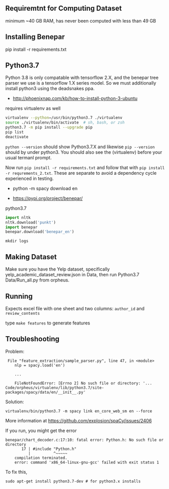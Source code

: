## Requiremtnt for Computing Dataset

minimum ~40 GB RAM, has never been computed with less than 49 GB

## Installing Benepar

pip install -r requirements.txt

## Python3.7

Python 3.8 is only compatable with tensorflow 2.X, and the benepar tree parser
we use is a tensorflow 1.X series model. So we must additionally install python3
using the deadsnakes ppa.

* http://phoenixnap.com/kb/how-to-install-python-3-ubuntu

requires virtualenv as well

```sh
virtualenv --python=/usr/bin/python3.7 ./virtualenv
source ./virtualenv/bin/activate  # sh, bash, or zsh
python3.7 -m pip install --upgrade pip
pip list  
deactivate 
```

`python --version` should show Python3.7.X and likewise `pip --version` should
by under python3. You should also see the (virtualenv) before your usual termanl
prompt.

Now run `pip install -r requirements.txt` and follow that with `pip install -r
requrements_2.txt`. These are separate to avoid a dependency cycle experienced
in testing.

* python -m spacy download en

* https://pypi.org/project/benepar/

python3.7
```py
import nltk
nltk.download('punkt')
import benepar
benepar.download('benepar_en')
```

`mkdir logs`

## Making Dataset
Make sure you have the Yelp dataset, specifically yelp_academic_dataset_review.json in Data, then run Python3.7 Data/Run_all.py from orpheus.

## Running

Expects excel file with one sheet and two columns: `author_id` and `review_contents`

type `make features` to generate features

## Troubleshooting

Problem:

```
 File "feature_extraction/sample_parser.py", line 47, in <module>
    nlp = spacy.load('en')

    ...

    FileNotFoundError: [Errno 2] No such file or directory: '... Code/orpheus/virtualenv/lib/python3.7/site-packages/spacy/data/en/__init__.py'
```

Solution:

```
virtualenv/bin/python3.7 -m spacy link en_core_web_sm en --force
```

More information at <https://github.com/explosion/spaCy/issues/2406>


If you run, you might get the error

```
benepar/chart_decoder.c:17:10: fatal error: Python.h: No such file or directory
       17 | #include "Python.h"
          |          ^~~~~~
    compilation terminated.
    error: command 'x86_64-linux-gnu-gcc' failed with exit status 1
```

To fix this,

```
sudo apt-get install python3.7-dev # for python3.x installs
```

